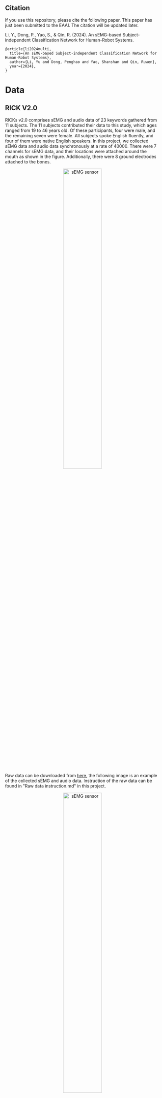 ## Citation
If you use this repository, please cite the following paper. This paper has just been submitted to the EAAI. The citation will be updated later. 

Li, Y., Dong, P., Yao, S., & Qin, R. (2024). An sEMG-based Subject-independent Classification Network for Human-Robot Systems. 

~~~~  
@article{li2024multi,
  title={An sEMG-based Subject-independent Classification Network for Human-Robot Systems},
  author={Li, Yu and Dong, Penghao and Yao, Shanshan and Qin, Ruwen},
  year={2024},
}
~~~~


# Data
## RICK V2.0
RICKs v2.0 comprises sEMG and audio data of 23 keywords gathered from 11 subjects. The 11 subjects contributed their data to this study, which ages ranged from 19 to 46 years old. Of these participants, four were male, and the remaining seven were female. All subjects spoke English fluently, and four of them were native English speakers. 
In this project, we collected sEMG data and audio data synchronously at a rate of 40000. There were 7 channels for sEMG data, and their locations were attached around the mouth as shown in the figure. Additionally, there were 8 ground electrodes attached to the bones.
<p align="center">
  <img src="https://user-images.githubusercontent.com/44143351/235980630-704e6b55-a051-41ab-b480-e82fb8b82dc6.png" alt="sEMG sensor" width="50%" height="auto">
</p>

Raw data can be downloaded from [here](https://drive.google.com/drive/folders/1ZUkjGaJ490aIn4ibi_ocKNpsL6zRkMee?usp=drive_link), the following image is an example of the collected sEMG and audio data. Instruction of the raw data can be found in "Raw data instruction.md" in this project.

<p align="center">
  <img src="https://user-images.githubusercontent.com/44143351/232256546-72b93a57-b373-4281-ba72-448ac82b309a.png" alt="sEMG sensor" width="50%" height="auto">
</p>

The final converted Scaleogram data can be downloaded from [here](https://drive.google.com/drive/folders/1yvobQDLeBAkvNWtwp86-UeuDjkwbJCGH?usp=drive_link). The following image is an example of final converted Scaleogram.
<p align="center">
  <img src="https://github.com/yuli1102/Robotic-Inspection-Command-Keywords-RICKs-v2.0/assets/44143351/f780ae39-957c-4acc-bada-cf9bd5b857f5" alt="scaleogram" width="50%" height="auto">
</p>

Example code in folder of [Data Processing](./Data_Processing/) shows how we process the raw data to final scaleogra data. 

## NINAPro DB1
We also used a public dataset of NINAPro DB1, which can be found [here](https://ninapro.hevs.ch/instructions/DB1.html). The converted Scaleogram of this dataset can be downloaded [here](https://drive.google.com/drive/folders/1z45hrx9GgVlabqyUZVAuV2KQIsBrjDHw?usp=drive_link).

# Experiment Results
Experiment results analysis code is concluded in the paper, details can be found from "Experiment Results/[Experiments_performance_1213.ipynb](https://github.com/yuli1102/Robotic-Inspection-Command-Keywords-RICKs-v2.0/blob/main/Experiment%20Results/Experiments_performance_1213.ipynb)" in this repository.

# Note
This paper has just been submitted to the EAAI. The citation will be updated later. 
Raw data and data processing code can be downloaded now, but the code for the model will be uploaded after acceptance.
